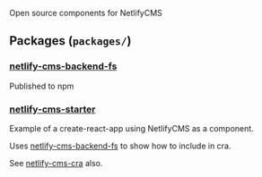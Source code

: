 Open source components for NetlifyCMS

## Packages (`packages/`)

### [netlify-cms-backend-fs][1]

Published to npm

### [netlify-cms-starter][2]

Example of a create-react-app using NetlifyCMS as a component.

Uses [netlify-cms-backend-fs][1] to show how to include in cra.

See [netlify-cms-cra][3] also.

[1]: https://github.com/ADARTA/netlify-cms-components/tree/master/packages/netlify-cms-backend-fs
[2]: https://github.com/ADARTA/netlify-cms-components/tree/master/packages/netlify-cms-starter
[3]: https://github.com/adarta/netlify-cms-react-example
[4]: https://github.com/adarta/netlify-cms-components
